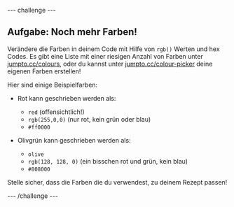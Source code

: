 --- challenge ---

## Aufgabe: Noch mehr Farben!

Verändere die Farben in deinem Code mit Hilfe von `rgb()` Werten und hex Codes. Es gibt eine Liste mit einer riesigen Anzahl von Farben unter <a href="http://jumpto.cc/colours" target="_blank">jumpto.cc/colours</a>, oder du kannst unter <a href="http://jumpto.cc/colour-picker" target="_blank">jumpto.cc/colour-picker</a> deine eigenen Farben erstellen!

Hier sind einige Beispielfarben:

+ Rot kann geschrieben werden als:
    
    + `red` (offensichtlich!)
    + `rgb(255,0,0)` (nur rot, kein grün oder blau)
    + `#ff0000`

+ Olivgrün kann geschrieben werden als:
    
    + `olive`
    + `rgb(128, 128, 0)` (ein bisschen rot und grün, kein blau)
    + `#808000`

Stelle sicher, dass die Farben die du verwendest, zu deinem Rezept passen!

--- /challenge ---